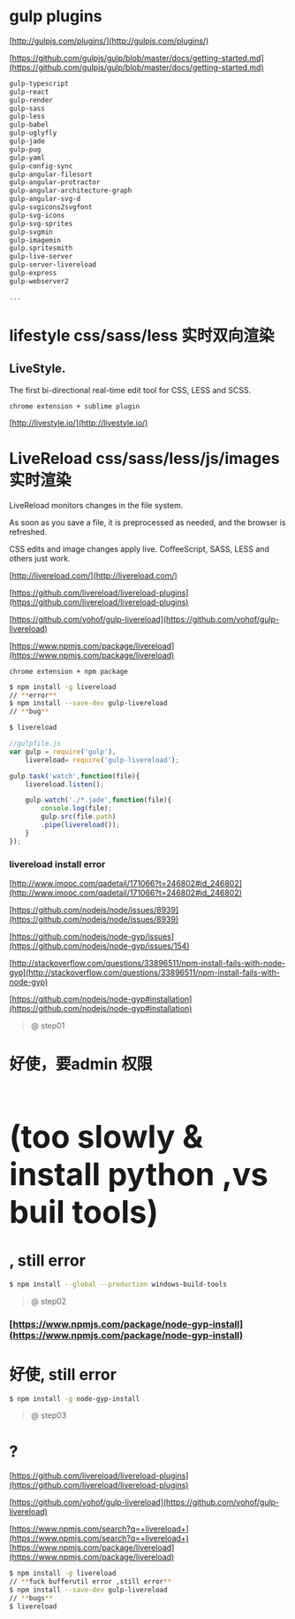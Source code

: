 # gulp plugins 

[http://gulpjs.com/plugins/](http://gulpjs.com/plugins/)  

[https://github.com/gulpjs/gulp/blob/master/docs/getting-started.md](https://github.com/gulpjs/gulp/blob/master/docs/getting-started.md)

```sh
gulp-typescript
gulp-react
gulp-render
gulp-sass
gulp-less
gulp-babel
gulp-uglyfly
gulp-jade
gulp-pug
gulp-yaml
gulp-config-sync
gulp-angular-filesort
gulp-angular-protractor
gulp-angular-architecture-graph
gulp-angular-svg-d
gulp-svgicons2svgfont
gulp-svg-icons
gulp-svg-sprites
gulp-svgmin
gulp-imagemin
gulp.spritesmith
gulp-live-server
gulp-server-livereload
gulp-express
gulp-webserver2

...
``` 



# lifestyle css/sass/less  实时双向渲染

## LiveStyle. 
The first bi-directional real-time edit tool for CSS, LESS and SCSS.

```code
chrome extension + sublime plugin
``` 

 
[http://livestyle.io/](http://livestyle.io/)


# LiveReload   css/sass/less/js/images  实时渲染

LiveReload monitors changes in the file system. 

As soon as you save a file, it is preprocessed as needed, and the browser is refreshed.

CSS edits and image changes apply live. CoffeeScript, SASS, LESS and others just work.

[http://livereload.com/](http://livereload.com/)  

[https://github.com/livereload/livereload-plugins](https://github.com/livereload/livereload-plugins) 

[https://github.com/vohof/gulp-livereload](https://github.com/vohof/gulp-livereload)

[https://www.npmjs.com/package/livereload](https://www.npmjs.com/package/livereload)

```code
chrome extension + npm package

``` 


```sh
$ npm install -g livereload 
// **error**
$ npm install --save-dev gulp-livereload
// **bug**

$ livereload 
``` 

```js
//gulpfile.js
var gulp = require('gulp'),
	livereload= require('gulp-livereload');

gulp.task('watch',function(file){
	livereload.listen();

	gulp.watch('./*.jade',function(file){
		console.log(file);
		gulp.src(file.path)
		.pipe(livereload());
	}
});

``` 




### livereload install error

[http://www.imooc.com/qadetail/171066?t=246802#id_246802](http://www.imooc.com/qadetail/171066?t=246802#id_246802)

[https://github.com/nodejs/node/issues/8939](https://github.com/nodejs/node/issues/8939) 

[https://github.com/nodejs/node-gyp/issues](https://github.com/nodejs/node-gyp/issues/154) 

[http://stackoverflow.com/questions/33896511/npm-install-fails-with-node-gyp](http://stackoverflow.com/questions/33896511/npm-install-fails-with-node-gyp) 

[https://github.com/nodejs/node-gyp#installation](https://github.com/nodejs/node-gyp#installation)


> @ step01  

# **好使，要admin 权限 <h1>(too slowly & install python ,vs buil tools)</h1> , still error**
```sh
$ npm install --global --production windows-build-tools
``` 

> @ step02  

### [https://www.npmjs.com/package/node-gyp-install](https://www.npmjs.com/package/node-gyp-install)

# **好使, still error**
```sh
$ npm install -g node-gyp-install
``` 
> @ step03  

# ?
[https://github.com/livereload/livereload-plugins](https://github.com/livereload/livereload-plugins) 

[https://github.com/vohof/gulp-livereload](https://github.com/vohof/gulp-livereload)

[https://www.npmjs.com/search?q=+livereload+](https://www.npmjs.com/search?q=+livereload+)
[https://www.npmjs.com/package/livereload](https://www.npmjs.com/package/livereload)


```sh
$ npm install -g livereload  
// **fuck bufferutil error ,still error**
$ npm install --save-dev gulp-livereload
// **bugs**
$ livereload 
``` 